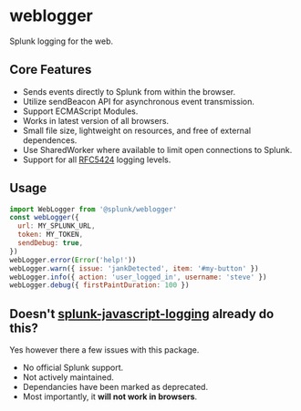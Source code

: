 # weblogger

Splunk logging for the web.

## Core Features
* Sends events directly to Splunk from within the browser.
* Utilize sendBeacon API for asynchronous event transmission.
* Support ECMAScript Modules.
* Works in latest version of all browsers.
* Small file size, lightweight on resources, and free of external dependences.
* Use SharedWorker where available to limit open connections to Splunk.
* Support for all [RFC5424](https://tools.ietf.org/html/rfc5424) logging levels.

## Usage

```js
import WebLogger from '@splunk/weblogger'
const webLogger({
  url: MY_SPLUNK_URL,
  token: MY_TOKEN,
  sendDebug: true,
})
webLogger.error(Error('help!'))
webLogger.warn({ issue: 'jankDetected', item: '#my-button' })
webLogger.info({ action: 'user_logged_in', username: 'steve' })
webLogger.debug({ firstPaintDuration: 100 })
```

## Doesn't [splunk-javascript-logging](https://github.com/splunk/splunk-javascript-logging) already do this?
Yes however there a few issues with this package.
* No official Splunk support.
* Not actively maintained.
* Dependancies have been marked as deprecated.
* Most importantly, it **will not work in browsers**.
